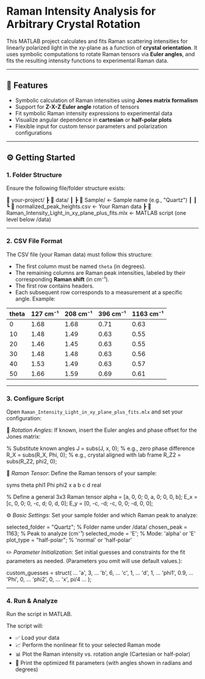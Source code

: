 # Raman Intensity Analysis for Arbitrary Crystal Rotation

This MATLAB project calculates and fits Raman scattering intensities for linearly polarized light in the xy-plane as a function of **crystal orientation**. It uses symbolic computations to rotate Raman tensors via **Euler angles**, and fits the resulting intensity functions to experimental Raman data.

---

## 🧪 Features

- Symbolic calculation of Raman intensities using **Jones matrix formalism**
- Support for **Z-X-Z Euler angle** rotation of tensors
- Fit symbolic Raman intensity expressions to experimental data
- Visualize angular dependence in **cartesian** or **half-polar plots**
- Flexible input for custom tensor parameters and polarization configurations

---

## ⚙️ Getting Started

### 1. Folder Structure

Ensure the following file/folder structure exists:

📂 your-project/
┣ 📂 data/
┃ ┣ 📂 Sample/                         ← Sample name (e.g., "Quartz")
┃ ┃ ┗ 📄 normalized_peak_heights.csv   ← Your Raman data
┣ 📄 Raman_Intensity_Light_in_xy_plane_plus_fits.mlx                     ← MATLAB script (one level below /data)

---

### 2. CSV File Format

The CSV file (your Raman data) must follow this structure:

- The first column must be named `theta` (in degrees).
- The remaining columns are Raman peak intensities, labeled by their corresponding **Raman shift** (in cm⁻¹).
- The first row contains headers.
- Each subsequent row corresponds to a measurement at a specific angle.
Example:

| theta | 127 cm⁻¹ | 208 cm⁻¹ | 396 cm⁻¹ | 1163 cm⁻¹ |
|-------|----------|----------|----------|-----------|
| 0     | 1.68     | 1.68     | 0.71     | 0.63      |
| 10    | 1.48     | 1.49     | 0.63     | 0.55      |
| 20    | 1.46     | 1.45     | 0.63     | 0.55      |
| 30    | 1.48     | 1.48     | 0.63     | 0.56      |
| 40    | 1.53     | 1.49     | 0.63     | 0.57      |
| 50    | 1.66     | 1.59     | 0.69     | 0.61      |


---

### 3. Configure Script

Open `Raman_Intensity_Light_in_xy_plane_plus_fits.mlx` and set your configuration:

🧭 *Rotation Angles*: If known, insert the Euler angles and phase offset for the Jones matrix:

% Substitute known angles
J = subs(J, x, 0);       % e.g., zero phase difference
R_X = subs(R_X, Phi, 0); % e.g., crystal aligned with lab frame
R_Z2 = subs(R_Z2, phi2, 0);

🧪 *Raman Tensor*: Define the Raman tensors of your sample:

syms theta phi1 Phi phi2 x a b c d real

% Define a general 3x3 Raman tensor
alpha = [a, 0, 0; 0, a, 0; 0, 0, b];
E_x = [c, 0, 0; 0, -c, d; 0, d, 0];
E_y = [0, -c, -d; -c, 0, 0; -d, 0, 0];

⚙️ *Basic Settings*: Set your sample folder and which Raman peak to analyze:

selected_folder = "Quartz";        % Folder name under /data/
chosen_peak = 1163;                % Peak to analyze (cm⁻¹)
selected_mode = 'E';               % Mode: 'alpha' or 'E'
plot_type = "half-polar";          % 'normal' or 'half-polar'

✏️ *Parameter Initialization*: Set initial guesses and constraints for the fit parameters as needed.
(Parameters you omit will use default values.):

custom_guesses = struct( ...
    'a', 3, ...
    'b', 6, ...
    'c', 1, ...
    'd', 1, ...
    'phi1', 0.9, ...
    'Phi', 0, ...
    'phi2', 0, ...
    'x', pi/4 ...
);

---

### 4. Run & Analyze

Run the script in MATLAB.

The script will:

- ✅ Load your data  
- 📈 Perform the nonlinear fit to your selected Raman mode  
- 📊 Plot the Raman intensity vs. rotation angle (Cartesian or half-polar)  
- 🧾 Print the optimized fit parameters (with angles shown in radians and degrees)  


